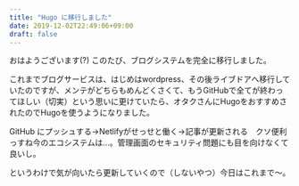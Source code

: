 ```yaml
---
title: "Hugo に移行しました"
date: 2019-12-02T22:49:06+09:00
draft: false
---
```


おはようございます(?) このたび、ブログシステムを完全に移行しました。

<!--more--> 

これまでブログサービスは、はじめはwordpress、その後ライブドアへ移行していたのですが、メンテがどちらもめんどくさくて、もうGitHubで全てが終わってほしい（切実）という思いに更けていたら、オタクさんにHugoをおすすめされたのでHugoを使うようになりました。

GitHub にプッシュする→Netlifyがせっせと働く→記事が更新される　クソ便利っすね今のエコシステムは...。管理画面のセキュリティ問題にも目を向けなくて良いし。

というわけで気が向いたら更新していくので（しないやつ）今日はこれまで〜。
